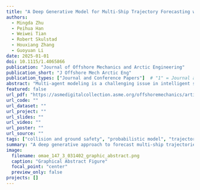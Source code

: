 ```yaml
---
title: "A Deep Generative Model for Multi-Ship Trajectory Forecasting with Interaction Modelling"
authors:
  - Mingda Zhu
  - Peihua Han
  - Weiwei Tian
  - Robert Skulstad
  - Houxiang Zhang
  - Guoyuan Li
date: 2025-01-01
doi: 10.1115/1.4065866
publication: "Journal of Offshore Mechanics and Arctic Engineering"
publication_short: "J Offshore Mech Arctic Eng"
publication_types: ["Journal and Conference Papers"]  # "1" = Journal article
abstract: "Multi-agent modeling is a challenging issue in intelligent systems, which is further compounded by heavy and complex traffic in maritime contexts. Trajectory forecasting can enhance operation safety. Nonetheless, effectively modeling interactions among vessels poses a significant difficulty. Toward this end, we propose a conditional variational autoencoder approach to ship trajectory prediction in a dynamic and multi-modal encounter situation. Leveraging a shared recurrent neural network architecture and attention mechanism, our method aggregates vessel trajectory data, enabling the model to learn and encapsulate meaningful encounter information across active vessels. We utilize automatic identification system data from the Oslofjord region to validate our approach. Through comprehensive experiments conducted on a four-ship encounter dataset, our proposed model demonstrates promising performance, by outperforming the benchmark models. Furthermore, we analyze the prediction model in a wide array of dimensions, showcasing its proficiency in complex ship behaviors learning, modeling ship interaction, and approximating actual trajectories."
featured: false
url_pdf: "https://asmedigitalcollection.asme.org/offshoremechanics/article-abstract/147/3/031402/1201317/A-Deep-Generative-Model-for-Multi-Ship-Trajectory?redirectedFrom=fulltext"
url_code: ""
url_dataset: ""
url_project: ""
url_slides: ""
url_video: ""
url_poster: ""
url_source: ""
tags: ["collision and ground safety", "probabilistic model", "trajectory prediction", "AIS data"]
summary: "A deep generative approach to forecast multi-ship trajectories with interaction modeling, validated on real-world AIS data."
image:
  filename: omae_147_3_031402_graphic_abstract.png
  caption: "Graphical Abstract Figure"
  focal_point: "center"
  preview_only: false
projects: []
---
```

